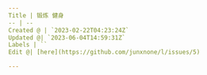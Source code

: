 ```yaml
---
Title | 锻炼 健身
-- | --
Created @ | `2023-02-22T04:23:24Z`
Updated @| `2023-06-04T14:59:31Z`
Labels | ``
Edit @| [here](https://github.com/junxnone/l/issues/5)

---
```


